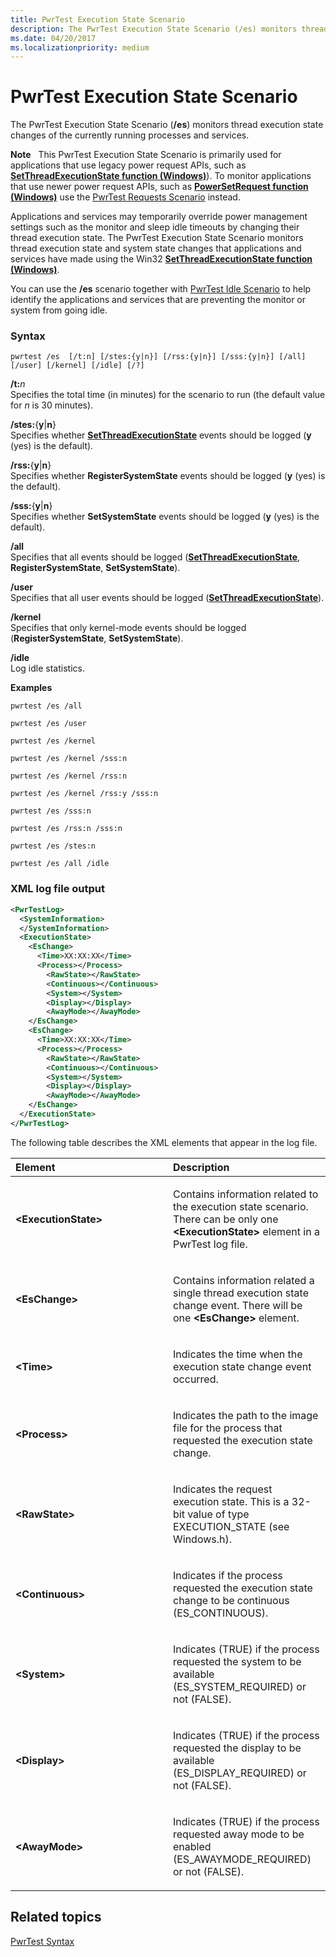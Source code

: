 ```yaml
---
title: PwrTest Execution State Scenario
description: The PwrTest Execution State Scenario (/es) monitors thread execution state changes of the currently running processes and services.
ms.date: 04/20/2017
ms.localizationpriority: medium
---
```


# PwrTest Execution State Scenario


The PwrTest Execution State Scenario (**/es**) monitors thread execution state changes of the currently running processes and services.

**Note**  
This PwrTest Execution State Scenario is primarily used for applications that use legacy power request APIs, such as [**SetThreadExecutionState function (Windows)**](/windows/win32/api/winbase/nf-winbase-setthreadexecutionstate)). To monitor applications that use newer power request APIs, such as [**PowerSetRequest function (Windows)**](/windows/win32/api/winbase/nf-winbase-powersetrequest) use the [PwrTest Requests Scenario](pwrtest-requests-scenario.md) instead.

 

Applications and services may temporarily override power management settings such as the monitor and sleep idle timeouts by changing their thread execution state. The PwrTest Execution State Scenario monitors thread execution state and system state changes that applications and services have made using the Win32 [**SetThreadExecutionState function (Windows)**](/windows/win32/api/winbase/nf-winbase-setthreadexecutionstate).

You can use the **/es** scenario together with [PwrTest Idle Scenario](pwrtest-idle-scenario.md) to help identify the applications and services that are preventing the monitor or system from going idle.

### <span id="Syntax"></span><span id="syntax"></span><span id="SYNTAX"></span>Syntax

```
pwrtest /es  [/t:n] [/stes:{y|n}] [/rss:{y|n}] [/sss:{y|n}] [/all] [/user] [/kernel] [/idle] [/?] 
```

<span id="_t_n"></span><span id="_T_N"></span>**/t:**<em>n</em>  
Specifies the total time (in minutes) for the scenario to run (the default value for *n* is 30 minutes).

<span id="_stes_yn"></span><span id="_STES_YN"></span>**/stes:**{**y**|**n**}  
Specifies whether [**SetThreadExecutionState**](/windows/win32/api/winbase/nf-winbase-setthreadexecutionstate) events should be logged (**y** (yes) is the default).

<span id="_rss_yn"></span><span id="_RSS_YN"></span>**/rss:**{**y**|**n**}  
Specifies whether **RegisterSystemState** events should be logged (**y** (yes) is the default).

<span id="_sss_yn"></span><span id="_SSS_YN"></span>**/sss:**{**y**|**n**}  
Specifies whether **SetSystemState** events should be logged (**y** (yes) is the default).

<span id="_all"></span><span id="_ALL"></span>**/all**  
Specifies that all events should be logged ([**SetThreadExecutionState**](/windows/win32/api/winbase/nf-winbase-setthreadexecutionstate), **RegisterSystemState**, **SetSystemState**).

<span id="_user"></span><span id="_USER"></span>**/user**  
Specifies that all user events should be logged ([**SetThreadExecutionState**](/windows/win32/api/winbase/nf-winbase-setthreadexecutionstate)).

<span id="_kernel"></span><span id="_KERNEL"></span>**/kernel**  
Specifies that only kernel-mode events should be logged (**RegisterSystemState**, **SetSystemState**).

<span id="_idle"></span><span id="_IDLE"></span>**/idle**  
Log idle statistics.

**Examples**

```
pwrtest /es /all
```

```
pwrtest /es /user
```

```
pwrtest /es /kernel
```

```
pwrtest /es /kernel /sss:n
```

```
pwrtest /es /kernel /rss:n
```

```
pwrtest /es /kernel /rss:y /sss:n
```

```
pwrtest /es /sss:n
```

```
pwrtest /es /rss:n /sss:n
```

```
pwrtest /es /stes:n 
```

```
pwrtest /es /all /idle 
```

### <span id="XML_log_file_output"></span><span id="xml_log_file_output"></span><span id="XML_LOG_FILE_OUTPUT"></span>XML log file output

```XML
<PwrTestLog>
  <SystemInformation>
  </SystemInformation>
  <ExecutionState> 
    <EsChange> 
      <Time>XX:XX:XX</Time>
      <Process></Process>
        <RawState></RawState>
        <Continuous></Continuous>
        <System></System>
        <Display></Display>
        <AwayMode></AwayMode>
    </EsChange> 
    <EsChange> 
      <Time>XX:XX:XX</Time>
      <Process></Process>
        <RawState></RawState>
        <Continuous></Continuous>
        <System></System>
        <Display></Display>
        <AwayMode></AwayMode>
    </EsChange> 
  </ExecutionState>
</PwrTestLog> 
```

The following table describes the XML elements that appear in the log file.

<table>
<colgroup>
<col width="50%" />
<col width="50%" />
</colgroup>
<thead>
<tr class="header">
<th align="left">Element</th>
<th align="left">Description</th>
</tr>
</thead>
<tbody>
<tr class="odd">
<td align="left"><strong>&lt;ExecutionState&gt;</strong></td>
<td align="left"><p>Contains information related to the execution state scenario. There can be only one <strong>&lt;ExecutionState&gt;</strong> element in a PwrTest log file.</p></td>
</tr>
<tr class="even">
<td align="left"><strong>&lt;EsChange&gt;</strong></td>
<td align="left"><p>Contains information related a single thread execution state change event. There will be one <strong>&lt;EsChange&gt;</strong> element.</p></td>
</tr>
<tr class="odd">
<td align="left"><strong>&lt;Time&gt;</strong></td>
<td align="left"><p>Indicates the time when the execution state change event occurred.</p></td>
</tr>
<tr class="even">
<td align="left"><strong>&lt;Process&gt;</strong></td>
<td align="left"><p>Indicates the path to the image file for the process that requested the execution state change.</p></td>
</tr>
<tr class="odd">
<td align="left"><strong>&lt;RawState&gt;</strong></td>
<td align="left"><p>Indicates the request execution state. This is a 32-bit value of type EXECUTION_STATE (see Windows.h).</p></td>
</tr>
<tr class="even">
<td align="left"><strong>&lt;Continuous&gt;</strong></td>
<td align="left"><p>Indicates if the process requested the execution state change to be continuous (ES_CONTINUOUS).</p></td>
</tr>
<tr class="odd">
<td align="left"><strong>&lt;System&gt;</strong></td>
<td align="left"><p>Indicates (TRUE) if the process requested the system to be available (ES_SYSTEM_REQUIRED) or not (FALSE).</p></td>
</tr>
<tr class="even">
<td align="left"><strong>&lt;Display&gt;</strong></td>
<td align="left"><p>Indicates (TRUE) if the process requested the display to be available (ES_DISPLAY_REQUIRED) or not (FALSE).</p></td>
</tr>
<tr class="odd">
<td align="left"><strong>&lt;AwayMode&gt;</strong></td>
<td align="left"><p>Indicates (TRUE) if the process requested away mode to be enabled (ES_AWAYMODE_REQUIRED) or not (FALSE).</p></td>
</tr>
</tbody>
</table>

 

## <span id="related_topics"></span>Related topics


[PwrTest Syntax](pwrtest-syntax.md)

 

